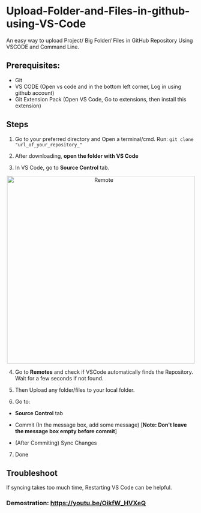 # Upload-Folder-and-Files-in-github-using-VS-Code
An easy way to upload Project/ Big Folder/ Files in GitHub Repository Using VSCODE and Command Line.

## Prerequisites:
* Git
* VS CODE (Open vs code and in the bottom left corner, Log in using github account)
* Git Extension Pack (Open VS Code, Go to extensions, then install this extension)



## Steps
1. Go to your preferred directory and Open a terminal/cmd. Run:
```git clone "url_of_your_repository_"```
2. After downloading, **open the folder with VS Code**

3. In VS Code, go to **Source Control** tab.
<p align="center">
  <img src="https://github.com/Risvy/Easy-Way-to-Upload-Folders-in-github-using-VS-Code/blob/main/Capture.PNG" width="500" title="Remote">
</p>

4. Go to **Remotes** and check if VSCode automatically finds the Repository. Wait for a few seconds if not found.

5. Then Upload any folder/files to your local folder.

6. Go to:

  * **Source Control** tab 
  
  * Commit (In the message box, add some message) [**Note: Don't leave the message box empty before commit**]
  
  * (After Commiting) Sync Changes

7. Done

## Troubleshoot 
If syncing takes too much time, Restarting VS Code can be helpful.

### Demostration: https://youtu.be/OikfW_HVXeQ
